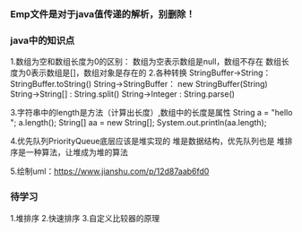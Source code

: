 ### Emp文件是对于java值传递的解析，别删除！

### java中的知识点
1.数组为空和数组长度为0的区别：
   数组为空表示数组是null，数组不存在
   数组长度为0表示数组是[]，数组对象是存在的
2.各种转换
   StringBuffer->String：   StringBuffer.toString()
   String->StringBuffer：   new StringBuffer(String)
   String->String[]    :    String.split()
   String->Integer     :    String.parse()
   
3.字符串中的length是方法（计算出长度）,数组中的长度是属性
  String a = "hello ";
  a.length();
  String[] aa = new String[];
  System.out.println(aa.length);
  
4.优先队列PriorityQueue底层应该是堆实现的
  堆是数据结构，优先队列也是
  堆排序是一种算法，让堆成为堆的算法
  
5.绘制uml：https://www.jianshu.com/p/12d87aab6fd0

### 待学习
1.堆排序
2.快速排序
3.自定义比较器的原理
   
